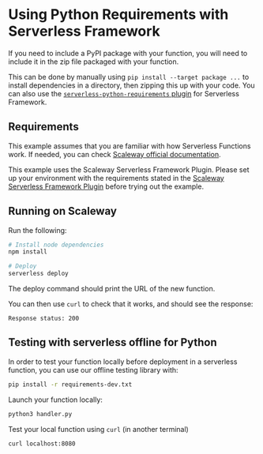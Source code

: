# Using Python Requirements with Serverless Framework

If you need to include a PyPI package with your function, you will need to include it in the zip file packaged with your function.

This can be done by manually using `pip install --target package ...` to install dependencies in a directory, then zipping this up with your code. You can also use the [`serverless-python-requirements` plugin](https://github.com/serverless/serverless-python-requirements) for Serverless Framework.

## Requirements

This example assumes that you are familiar with how Serverless Functions work. If needed, you can check [Scaleway official documentation](https://www.scaleway.com/en/docs/serverless/functions/quickstart/).

This example uses the Scaleway Serverless Framework Plugin. Please set up your environment with the requirements stated in the [Scaleway Serverless Framework Plugin](https://github.com/scaleway/serverless-scaleway-functions) before trying out the example.

## Running on Scaleway

Run the following:

```bash
# Install node dependencies
npm install

# Deploy
serverless deploy
```

The deploy command should print the URL of the new function.

You can then use `curl` to check that it works, and should see the response:

```raw
Response status: 200
```

## Testing with serverless offline for Python

In order to test your function locally before deployment in a serverless function, you can use our offline testing library with:

```bash
pip install -r requirements-dev.txt
```

Launch your function locally:

```bash
python3 handler.py
```

Test your local function using `curl` (in another terminal)

```bash
curl localhost:8080
```

